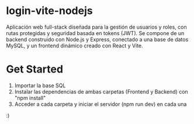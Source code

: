 # login-vite-nodejs
Aplicación web full-stack diseñada para la gestión de usuarios y roles, con rutas protegidas y seguridad basada en tokens (JWT). Se compone de un backend construido con Node.js y Express, conectado a una base de datos MySQL, y un frontend dinámico creado con React y Vite.

# Get Started
1. Importar la base SQL
2. Instalar las dependencias de ambas carpetas (Frontend y Backend) con "npm install"
3. Acceder a cada carpeta y iniciar el servidor (npm run dev) en cada una

:)
